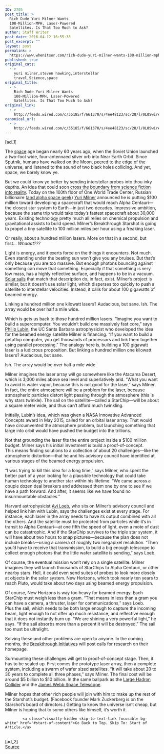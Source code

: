 ```yaml
---
ID: 2705
post_title: >
  Rich Dude Yuri Milner Wants
  100-Million-MPH, Laser-Powered
  Satellites. Is That Too Much to Ask?
author: Staff Writer
post_date: 2016-04-12 16:55:33
post_excerpt: ""
layout: post
permalink: >
  https://www.whenitson.com/rich-dude-yuri-milner-wants-100-million-mph-laser-powered-satellites-is-that-too-much-to-ask/
published: true
original_cats:
  - >
    yuri milner,steven hawking,interstellar
    travel,Science,space
original_title:
  - >
    Rich Dude Yuri Milner Wants
    100-Million-MPH, Laser-Powered
    Satellites. Is That Too Much to Ask?
original_link:
  - >
    http://feeds.wired.com/c/35185/f/661370/s/4ee48123/sc/28/l/0L0Swired0N0C20A160C0A40Crich0Edude0Eyuri0Emilner0Ewants0E10A0A0Emillion0Emph0Elaser0Epowered0Esatellites0Emuch0Eask0C/story01.htm
canonical_url:
  - >
    http://feeds.wired.com/c/35185/f/661370/s/4ee48123/sc/28/l/0L0Swired0N0C20A160C0A40Crich0Edude0Eyuri0Emilner0Ewants0E10A0A0Emillion0Emph0Elaser0Epowered0Esatellites0Emuch0Eask0C/story01.htm
---
```

 [ad_1]
<br><div id=""><p>The <a href="http://www.wired.com/tag/space/" target="_blank">space</a> age began nearly 60 years ago, when the Soviet Union launched a two-foot wide, four-antennaed silver orb into Near Earth Orbit. Since Sputnik, humans have walked on the Moon, peered to the edge of the universe, and listened to the sound of two black holes colliding. And yet, space, we barely know ye.</p>
<p>But we could know ye better by sending interstellar probes into thou inky depths. An idea that could soon <a href="http://www.wired.com/2016/04/far-meeting-rocket-scientists-learn-space" target="_blank">cross the boundary from science fiction into reality</a>. Today on the 100th floor of One World Trade Center, Russian billionaire (<a href="http://www.wired.com/2015/07/russian-tycoon-spending-100-million-hunt-aliens/" target="_blank">and alpha space geek</a>) <a href="http://www.wired.com/2011/10/mf_milner/" target="_blank">Yuri Milner</a> announced he is putting $100 million toward developing a spacecraft that would reach Alpha Centauri—the closest star system to Earth—in just two decades. Impressive ambition, because the same trip would take today’s fastest spacecraft about 30,000 years. Existing technology pretty much all relies on chemical propulsion and gravitational assists to build speed. Milner’s Breakthrough Starshot is going to propel a tiny satellite to 100 million miles per hour using a freaking laser.</p>
<p>Or really, about a hundred million lasers. More on that in a second, but first… <em>Whaaat???</em></p>
<p>Light is energy, and it exerts force on the things it encounters. Not much. Even standing under the beating sun won’t give you any bruises. But that’s only because you are too massive. But enough photons bouncing against something can move that something. Especially if that something is very low mass, has a highly reflective surface, and happens to be in a vacuum. <a href="http://www.wired.com/2015/05/blasting-off-today-satellite-sails-sunbeams/" target="_blank">Solar sails</a> that match that description do, in fact, exist. Milner’s project is similar, but it doesn’t use solar light, which disperses too quickly to push a satellite to interstellar velocities. Instead, it calls for about 100 gigawatts of beamed energy.</p>
<p data-js="fader" class="pullquote carve fader">
	Linking a hundred million one kilowatt lasers? Audacious, but sane. Ish. The array would be over half a mile wide.	<span class="attribution"/>
</p>

<p>Which is gets us back to those hundred million lasers. “Imagine you want to build a supercomputer. You wouldn’t build one massively fast core,” says <a href="http://www.physics.ucsb.edu/people/philip-lubin" target="_blank">Philip Lubin</a>, the UC Santa Barbara astrophysicist who developed the idea for the beamed energy satellite Milner is financing. “If you want to build a petaflop computer, you get thousands of processors and link them together using parallel processing.” The analogy here is, building a 100 gigawatt laser is a ludicrous proposition. But linking a hundred million one kilowatt lasers? Audacious, but sane.</p>
<p>Ish. The array would be over half a mile wide.</p>
<p>Milner imagines the laser array will go somewhere like the Atacama Desert, which is 3,000 miles above sea level and superlatively arid. “What you want to avoid is water vapor, because this is not good for the laser,” says Milner. In fact, the entire atmosphere will be a problem for the laser, because atmospheric particles distort light passing through the atmosphere (this is why stars twinkle). The sail on the satellite—called a StarChip—will be about a square meter wide, and thus can’t afford much twinkling.</p>



<p>Initially, Lubin’s idea, which was given a NASA Innovative Advanced Concepts award in May 2015, called for an orbital laser array. That would have circumvented the atmosphere problem, but launching something that large into orbit would have pushed the budget into the trillions.</p>
<p>Not that grounding the laser fits the entire project inside a $100 million budget. Milner says his initial investment is build a proof-of-concept. This means finding solutions to a collection of about 20 challenges—like the atmospheric distortion—that he and his advisory council have identified at various stages of the beamed energy propulsion.</p>
<p>“I was trying to kill this idea for a long time,” says Milner, who spent the better part of a year looking for a plausible technology that could take human technology to another star within his lifetime. “We came across a couple dozen deal breakers and addressed them one by one to see if we have a path forward. And after, it seems like we have found no insurmountable obstacles.”</p>
<p>Harvard astrophysicist <a href="https://www.cfa.harvard.edu/~loeb/" target="_blank">Avi Loeb</a>, who sits on Milner’s advisory council and helped link him with Lubin, says the challenges exist at every stage. For instance, each laser in the array needs to have its output combined with all the others. And the satellite must be protected from particles while it’s in transit to Alpha Centauri—at one fifth the speed of light, even a mote of dust can be catastrophic. And if the StarChip survives to the triple star system, it will have about two hours to snap pictures—because the plan does not include breaks—using a camera of roughly two megapixel resolution. “Then you’d have to receive that transmission, to build a big enough telescope to collect enough photons that the little wafer satellite is sending,” says Loeb.</p>
<p>Of course, the eventual mission won’t rely on a single satellite. Milner imagines they will launch thousands of StarChips to Alpha Centauri, or other nearby stars. Hell, it could even send suites of probes to look more closely at objects in the solar system. New Horizons, which took nearly ten years to reach Pluto, would take about two days using beamed energy propulsion.</p>
<p>Of course, New Horizons is way too heavy for beamed energy. Each StarChip must weigh less than a gram. “That means in less than a gram you can have a camera, a thruster, laser for communications,” says Loeb. Plus the sail, which needs to be both large enough to capture the incoming beam, light enough to not offer up much resistance, and reflective enough that it does not instantly burn up. “We are shining a very powerful light,” he says. “If the sail absorbs more than a percent it will be destroyed.” The sail too must be ultralight.</p>
<p>Solving these and other problems are open to anyone. In the coming months, the <a href="http://www.breakthroughinitiatives.org/" target="_blank">Breakthrough Initiatives</a> will post calls for research on their homepage.</p>
<p>Surmounting these challenges will get to proof-of-concept stage. Then, it has to be scaled up. First comes the prototype laser array, then a complete system, including a swarm of wafer sized satellites. “It will take about 20 to 30 years to complete all three phases,” says Milner. The final cost will be around $5 billion to $10 billion. In the same ballpark as the <a href="http://www.wired.com/2016/03/tantalizing-data-lhc-physicists-hopped/" target="_blank">Large Hadron Collider</a> and the <a href="http://www.wired.com/2014/11/james-webb-telescope/" target="_blank">James Webb Space Telescope</a>.</p>
<p>Milner hopes that other rich people will join with him to make up the rest of the Starshot’s budget. (Facebook founder Mark Zuckerberg is on the Starshot’s board of directors.) Getting to know the universe isn’t cheap, but Milner is hoping that to some others like himself, it’s worth it.</p>

			<a class="visually-hidden skip-to-text-link focusable bg-white" href="#start-of-content">Go Back to Top. Skip To: Start of Article.</a>

			
</div>
<br>[ad_2]
<br><a href="http://feeds.wired.com/c/35185/f/661370/s/4ee48123/sc/28/l/0L0Swired0N0C20A160C0A40Crich0Edude0Eyuri0Emilner0Ewants0E10A0A0Emillion0Emph0Elaser0Epowered0Esatellites0Emuch0Eask0C/story01.htm">Source </a>